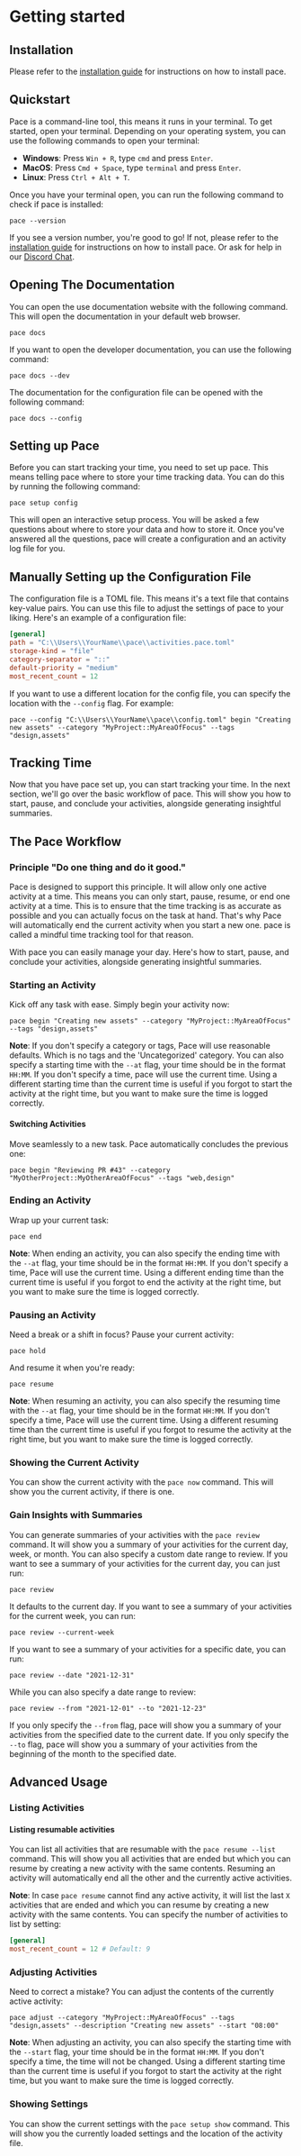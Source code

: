 # Getting started

## Installation

Please refer to the [installation guide](./installation.md) for instructions on
how to install pace.

## Quickstart

Pace is a command-line tool, this means it runs in your terminal. To get
started, open your terminal. Depending on your operating system, you can use the
following commands to open your terminal:

- **Windows**: Press `Win + R`, type `cmd` and press `Enter`.
- **MacOS**: Press `Cmd + Space`, type `terminal` and press `Enter`.
- **Linux**: Press `Ctrl + Alt + T`.

Once you have your terminal open, you can run the following command to check if
pace is installed:

```shell
pace --version
```

If you see a version number, you're good to go! If not, please refer to the
[installation guide](./installation.md) for instructions on how to install pace.
Or ask for help in our [Discord Chat](./FAQ.md#getting-help).

## Opening The Documentation

You can open the use documentation website with the following command. This will
open the documentation in your default web browser.

```shell
pace docs
```

If you want to open the developer documentation, you can use the following
command:

```shell
pace docs --dev
```

The documentation for the configuration file can be opened with the following
command:

```shell
pace docs --config
```

## Setting up Pace

Before you can start tracking your time, you need to set up pace. This means
telling pace where to store your time tracking data. You can do this by running
the following command:

```shell
pace setup config
```

This will open an interactive setup process. You will be asked a few questions
about where to store your data and how to store it. Once you've answered all the
questions, pace will create a configuration and an activity log file for you.

## Manually Setting up the Configuration File

The configuration file is a TOML file. This means it's a text file that contains
key-value pairs. You can use this file to adjust the settings of pace to your
liking. Here's an example of a configuration file:

```toml
[general]
path = "C:\\Users\\YourName\\pace\\activities.pace.toml"
storage-kind = "file"
category-separator = "::"
default-priority = "medium"
most_recent_count = 12
```

If you want to use a different location for the config file, you can specify the
location with the `--config` flag. For example:

```shell
pace --config "C:\\Users\\YourName\\pace\\config.toml" begin "Creating new assets" --category "MyProject::MyAreaOfFocus" --tags "design,assets"
```

<!-- TODO:
## Opening The Configuration File

You can open the configuration file with the following command:

```shell
pace setup compose
```

This will open the configuration file in your default text editor. You can use
this file to adjust the settings of pace to your liking.
-->

## Tracking Time

Now that you have pace set up, you can start tracking your time. In the next
section, we'll go over the basic workflow of pace. This will show you how to
start, pause, and conclude your activities, alongside generating insightful
summaries.

## The Pace Workflow

### Principle "Do one thing and do it good."

Pace is designed to support this principle. It will allow only one active
activity at a time. This means you can only start, pause, resume, or end one
activity at a time. This is to ensure that the time tracking is as accurate as
possible and you can actually focus on the task at hand. That's why Pace will
automatically end the current activity when you start a new one. pace is called
a mindful time tracking tool for that reason.

With pace you can easily manage your day. Here's how to start, pause, and
conclude your activities, alongside generating insightful summaries.

### Starting an Activity

Kick off any task with ease. Simply begin your activity now:

```shell
pace begin "Creating new assets" --category "MyProject::MyAreaOfFocus" --tags "design,assets"
```

**Note**: If you don't specify a category or tags, Pace will use reasonable
defaults. Which is no tags and the 'Uncategorized' category. You can also
specify a starting time with the `--at` flag, your time should be in the format
`HH:MM`. If you don't specify a time, pace will use the current time. Using a
different starting time than the current time is useful if you forgot to start
the activity at the right time, but you want to make sure the time is logged
correctly.

#### Switching Activities

Move seamlessly to a new task. Pace automatically concludes the previous one:

```shell
pace begin "Reviewing PR #43" --category "MyOtherProject::MyOtherAreaOfFocus" --tags "web,design"
```

### Ending an Activity

Wrap up your current task:

```shell
pace end
```

**Note**: When ending an activity, you can also specify the ending time with the
`--at` flag, your time should be in the format `HH:MM`. If you don't specify a
time, Pace will use the current time. Using a different ending time than the
current time is useful if you forgot to end the activity at the right time, but
you want to make sure the time is logged correctly.

### Pausing an Activity

Need a break or a shift in focus? Pause your current activity:

```shell
pace hold
```

And resume it when you're ready:

```shell
pace resume
```

**Note**: When resuming an activity, you can also specify the resuming time with
the `--at` flag, your time should be in the format `HH:MM`. If you don't specify
a time, Pace will use the current time. Using a different resuming time than the
current time is useful if you forgot to resume the activity at the right time,
but you want to make sure the time is logged correctly.

### Showing the Current Activity

You can show the current activity with the `pace now` command. This will show
you the current activity, if there is one.

### Gain Insights with Summaries

You can generate summaries of your activities with the `pace review` command. It
will show you a summary of your activities for the current day, week, or month.
You can also specify a custom date range to review. If you want to see a summary
of your activities for the current day, you can just run:

```shell
pace review
```

It defaults to the current day. If you want to see a summary of your activities
for the current week, you can run:

```shell
pace review --current-week
```

If you want to see a summary of your activities for a specific date, you can
run:

```shell
pace review --date "2021-12-31"
```

While you can also specify a date range to review:

```shell
pace review --from "2021-12-01" --to "2021-12-23"
```

If you only specify the `--from` flag, pace will show you a summary of your
activities from the specified date to the current date. If you only specify the
`--to` flag, pace will show you a summary of your activities from the beginning
of the month to the specified date.

## Advanced Usage

### Listing Activities

#### Listing resumable activities

You can list all activities that are resumable with the `pace resume --list`
command. This will show you all activities that are ended but which you can
resume by creating a new activity with the same contents. Resuming an activity
will automatically end all the other and the currently active activities.

**Note**: In case `pace resume` cannot find any active activity, it will list
the last `X` activities that are ended and which you can resume by creating a
new activity with the same contents. You can specify the number of activities to
list by setting:

```toml
[general]
most_recent_count = 12 # Default: 9
```

### Adjusting Activities

Need to correct a mistake? You can adjust the contents of the currently active
activity:

```shell
pace adjust --category "MyProject::MyAreaOfFocus" --tags "design,assets" --description "Creating new assets" --start "08:00"
```

**Note**: When adjusting an activity, you can also specify the starting time
with the `--start` flag, your time should be in the format `HH:MM`. If you don't
specify a time, the time will not be changed. Using a different starting time
than the current time is useful if you forgot to start the activity at the right
time, but you want to make sure the time is logged correctly.

### Showing Settings

You can show the current settings with the `pace setup show` command. This will
show you the currently loaded settings and the location of the activity file.

